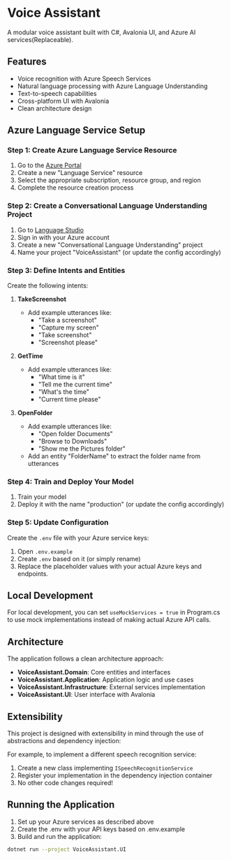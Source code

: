 # Voice Assistant

A modular voice assistant built with C#, Avalonia UI, and Azure AI services(Replaceable).

## Features

- Voice recognition with Azure Speech Services
- Natural language processing with Azure Language Understanding
- Text-to-speech capabilities
- Cross-platform UI with Avalonia
- Clean architecture design

## Azure Language Service Setup

### Step 1: Create Azure Language Service Resource

1. Go to the [Azure Portal](https://portal.azure.com/)
2. Create a new "Language Service" resource
3. Select the appropriate subscription, resource group, and region
4. Complete the resource creation process

### Step 2: Create a Conversational Language Understanding Project

1. Go to [Language Studio](https://language.cognitive.azure.com/)
2. Sign in with your Azure account
3. Create a new "Conversational Language Understanding" project
4. Name your project "VoiceAssistant" (or update the config accordingly)

### Step 3: Define Intents and Entities

Create the following intents:

1. **TakeScreenshot**
   - Add example utterances like:
     - "Take a screenshot"
     - "Capture my screen"
     - "Take screenshot"
     - "Screenshot please"

2. **GetTime**
   - Add example utterances like:
     - "What time is it"
     - "Tell me the current time"
     - "What's the time"
     - "Current time please"

3. **OpenFolder**
   - Add example utterances like:
     - "Open folder Documents"
     - "Browse to Downloads"
     - "Show me the Pictures folder"
   - Add an entity "FolderName" to extract the folder name from utterances

### Step 4: Train and Deploy Your Model

1. Train your model
2. Deploy it with the name "production" (or update the config accordingly)

### Step 5: Update Configuration

Create the `.env` file with your Azure service keys:

1. Open `.env.example`
2. Create `.env` based on it (or simply rename)
3. Replace the placeholder values with your actual Azure keys and endpoints.



## Local Development

For local development, you can set `useMockServices = true` in Program.cs to use mock implementations instead of making actual Azure API calls.

## Architecture

The application follows a clean architecture approach:

- **VoiceAssistant.Domain**: Core entities and interfaces
- **VoiceAssistant.Application**: Application logic and use cases
- **VoiceAssistant.Infrastructure**: External services implementation
- **VoiceAssistant.UI**: User interface with Avalonia


## Extensibility

This project is designed with extensibility in mind through the use of abstractions and dependency injection:


For example, to implement a different speech recognition service:

1. Create a new class implementing `ISpeechRecognitionService`
2. Register your implementation in the dependency injection container
3. No other code changes required!

## Running the Application

1. Set up your Azure services as described above
2. Create the .env with your API keys based on .env.example
3. Build and run the application:

```bash
dotnet run --project VoiceAssistant.UI
``` 